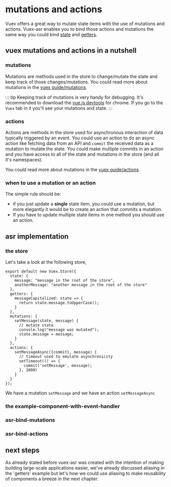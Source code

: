 # mutations and actions

Vuex offers a great way to mutate state items with the use of mutations and actions. Vuex-asr enables you to bind those actions and mutations the same way you could bind [state](./hello-world-example.html) and [getters](getters-example.html).

## vuex mutations and actions in a nutshell
### mutations

Mutations are methods used in the store to change/mutate the state and keep track of those changes/mutations. You could read more about mutations in the [vuex guide/mutations](https://vuex.vuejs.org/guide/mutations.html).

::: tip
Keeping track of mutations is very handy for debugging. It's recommended to download the [vue.js devtools](https://chrome.google.com/webstore/detail/vuejs-devtools/nhdogjmejiglipccpnnnanhbledajbpd) for chrome. If you go to the `Vuex` tab in it you'll see your mutations and state. 
:::
### actions

Actions are methods in the store used for asynchronous interaction of data typically triggered by an event. You could use an action to do an async action like fetching data from an API and `commit` the received data as a mutation to mutate the state. You could make multiple commits in an action and you have access to all of the state and mutations in the store (and all it's namespaces).

You could read more about mutations in the [vuex guide/actions](https://vuex.vuejs.org/guide/actions.html).

### when to use a mutation or an action

The simple rule should be:
 - if you just update a **single** state item, you could use a mutation, but more elegantly it would be to create an action that commits a mutation.
 - If you have to update multiple state items in one method you should use an action.

## asr implementation

### the store
Let's take a look at the following store,

```js{11,18}
export default new Vuex.Store({
  state: {
    message: "message in the root of the store",
    anotherMessage: "another message in the root of the store"
  },
  getters: {
    messageCapitalized: state => {
      return state.message.toUpperCase();
    }
  },
  mutations: {
    setMessage(state, message) {
      // mutate state
      console.log("message was mutated");
      state.message = message;
    }
  },
  actions: {
    setMessageAsync({commit}, message) {
      // timeout used to emulate asynchronicity 
      setTimeout(() => {
        commit('setMessage', message);
      }, 1000)
    }
  }
});
```
We have a mutation `setMessage` and we have an action `setMessageAsync` 

### the example-component-with-event-handler

<template>
  <div class="example-component-with-event-handler">
    <p class="message">{{ message }}</p>
    <input v-bind:value="message" @keyup="setMessage">
  </div>
</template>

### asr-bind-mutations





### asr-bind-actions





## next steps

As already stated before vuex-asr was created with the intention of making building large-scale applications easier, we've already discussed aliasing in the 'getters' example but let's how we could use aliasing to make reusability of components a breeze in the next chapter. 